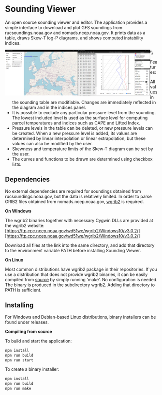 # Sounding Viewer

An open source sounding viewer and editor. The application provides a simple interface to download and plot GFS soundings from rucsoundings.noaa.gov and nomads.ncep.noaa.gov. It prints data as a table, draws Skew-T log-P diagrams, and shows computed instability indices.

<img src="./resources/map.png" align="left" width="240" >
<img src="./resources/app.png" align="left" width="240" >\\

Features:
+ All values in the sounding table are modifiable. Changes are immediately reflected in the diagram and in the indices panel.
+ It is possible to exclude any particular pressure level from the sounding. The lowest included level is used as the surface level for computing parcel temperatures and indices such as CAPE and Lifted Index.
+ Pressure levels in the table can be deleted, or new pressure levels can be created. When a new pressure level is added, its values are determined by linear interpolation or linear extrapolation, but these values can also be modified by the user.
+ Skewness and temperature limits of the Skew-T diagram can be set by the user.
+ The curves and functions to be drawn are determined using checkbox lists.

## Dependencies

No external dependencies are required for soundings obtained from rucsoundings.noaa.gov, but the data is relatively limited. In order to parse GRIB2 files obtained from nomads.ncep.noaa.gov, [wgrib2](https://www.cpc.ncep.noaa.gov/products/wesley/wgrib2/) is required.

**On Windows**

The wgrib2 binaries together with necessary Cygwin DLLs are provided at the wgrib2 website:
[https://ftp.cpc.ncep.noaa.gov/wd51we/wgrib2/Windows10/v3.0.2/][https://ftp.cpc.ncep.noaa.gov/wd51we/wgrib2/Windows10/v3.0.2/]

Download all files at the link into the same directory, and add that directory to the environment variable PATH before installing Sounding Viewer.

**On Linux**

Most common distributions have wgrib2 package in their repositories. If you use a distribution that does not provide wgrib2 binaries, it can be easily compiled from [source](https://www.ftp.cpc.ncep.noaa.gov/wd51we/wgrib2/) by simply running 'make'. No configuration is needed. The binary is produced in the subdirectory wgrib2. Adding that directory to PATH is sufficient.

## Installing

For Windows and Debian-based Linux distributions, binary installers can be found under releases.

**Compiling from source**

To build and start the application:
```console
npm install
npm run build
npm run start
```

To create a binary installer:
```console
npm install
npm run build
npm run make
```
